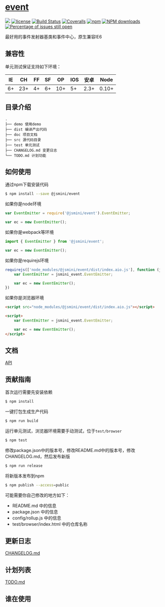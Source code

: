 # [event](https://github.com/jsmini/event)
[![](https://img.shields.io/badge/Powered%20by-jslib%20base-brightgreen.svg)](https://github.com/yanhaijing/jslib-base)
[![license](https://img.shields.io/badge/license-MIT-blue.svg)](https://github.com/jsmini/event/blob/master/LICENSE)
[![Build Status](https://travis-ci.org/jsmini/event.svg?branch=master)](https://travis-ci.org/jsmini/event)
[![Coveralls](https://img.shields.io/coveralls/jsmini/event.svg)](https://coveralls.io/github/jsmini/event)
[![npm](https://img.shields.io/badge/npm-0.6.1-orange.svg)](https://www.npmjs.com/package/@jsmini/event)
[![NPM downloads](http://img.shields.io/npm/dm/@jsmini/event.svg?style=flat-square)](http://www.npmtrends.com/@jsmini/event)
[![Percentage of issues still open](http://isitmaintained.com/badge/open/jsmini/event.svg)](http://isitmaintained.com/project/jsmini/event "Percentage of issues still open")

最好用的事件发射器基类和事件中心，原生兼容IE6

## 兼容性
单元测试保证支持如下环境：

| IE   | CH   | FF   | SF   | OP   | IOS  | 安卓   | Node  |
| ---- | ---- | ---- | ---- | ---- | ---- | ---- | ----- |
| 6+   | 23+  | 4+   | 6+   | 10+  | 5+   | 2.3+ | 0.10+ |

## 目录介绍

```
.
├── demo 使用demo
├── dist 编译产出代码
├── doc 项目文档
├── src 源代码目录
├── test 单元测试
├── CHANGELOG.md 变更日志
└── TODO.md 计划功能
```

## 如何使用
通过npm下载安装代码

```bash
$ npm install --save @jsmini/event
```

如果你是node环境

```js
var EventEmitter = require('@jsmini/event').EventEmitter;

var ec = new EventEmitter();
```

如果你是webpack等环境

```js
import { EventEmitter } from '@jsmini/event';

var ec = new EventEmitter();
```

如果你是requirejs环境

```js
requirejs(['node_modules/@jsmini/event/dist/index.aio.js'], function (jsmini_event) {
    var EventEmitter = jsmini_event.EventEmitter;

    var ec = new EventEmitter();
})
```

如果你是浏览器环境

```html
<script src="node_modules/@jsmini/event/dist/index.aio.js"></script>

<script>
    var EventEmitter = jsmini_event.EventEmitter;

    var ec = new EventEmitter();
</script>
```

## 文档
[API](https://github.com/jsmini/event/blob/master/doc/api_CN.md)

## 贡献指南
首次运行需要先安装依赖

```bash
$ npm install
```

一键打包生成生产代码

```bash
$ npm run build
```

运行单元测试，浏览器环境需要手动测试，位于`test/browser`

```bash
$ npm test
```

修改package.json中的版本号，修改README.md中的版本号，修改CHANGELOG.md，然后发布新版

```bash
$ npm run release
```

将新版本发布到npm

```bash
$ npm publish --access=public
```

可能需要你自己修改的地方如下：

- README.md 中的信息
- package.json 中的信息
- config/rollup.js 中的信息
- test/browser/index.html 中的仓库名称

## 更新日志
[CHANGELOG.md](https://github.com/jsmini/event/blob/master/CHANGELOG_CN.md)

## 计划列表
[TODO.md](https://github.com/jsmini/event/blob/master/TODO.md)

## 谁在使用
